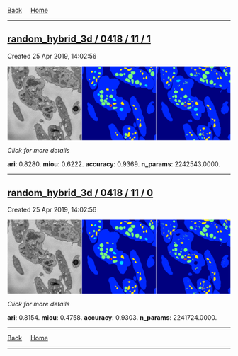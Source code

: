 
[Back](..)&nbsp;&nbsp;&nbsp;&nbsp;&nbsp;[Home](https://leapmanlab.github.io/snapshots)

---

<div class="summary"><a href="1"><h2>random_hybrid_3d / 0418 / 11 / 1</h2></a><p>Created 25 Apr 2019, 14:02:56
</p><a href="1"><img src="1/media/summary.png" align="center"></a><p>
<i>Click for more details</i>
</p></div>

**ari**: 0.8280. **miou**: 0.6222. **accuracy**: 0.9369. **n_params**: 2242543.0000. 

---

<div class="summary"><a href="0"><h2>random_hybrid_3d / 0418 / 11 / 0</h2></a><p>Created 25 Apr 2019, 14:02:56
</p><a href="0"><img src="0/media/summary.png" align="center"></a><p>
<i>Click for more details</i>
</p></div>

**ari**: 0.8154. **miou**: 0.4758. **accuracy**: 0.9303. **n_params**: 2241724.0000. 

---

[Back](..)&nbsp;&nbsp;&nbsp;&nbsp;&nbsp;[Home](https://leapmanlab.github.io/snapshots)

---